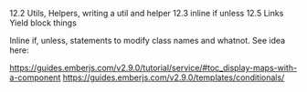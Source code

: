 
12.2 Utils, Helpers, writing a util and helper
12.3 inline if unless
12.5 Links Yield block things


Inline if, unless, statements to modify class names and whatnot. See idea here:

https://guides.emberjs.com/v2.9.0/tutorial/service/#toc_display-maps-with-a-component
https://guides.emberjs.com/v2.9.0/templates/conditionals/
